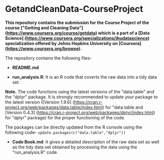 # GetandCleanData-CourseProject
**This repository contains the submission for the Course Project of the course ["Getting and Cleaning Data"] (https://www.coursera.org/course/getdata) which is a part of a [Data Science] (https://www.coursera.org/specializations/jhudatascience) specialization offered by Johns Hopkins University on [Coursera] (https://www.coursera.org/browse).**

The repository contains the following files-

- **README.md**

- **run_analysis.R**: It is an R code that coverts the raw data into a tidy data set.

**Note.** The code functions using the latest versions of the "data.table" and the "dplyr" package. It is strongly recommended to update your package to the latest version ([Version 1.9.6] (https://cran.r-project.org/web/packages/data.table/index.html) for "data.table and [Version 0.4.3] (https://cran.r-project.org/web/packages/dplyr/index.html) for "dplyr" package) for the proper functioning of the code. 

The packages can be directly updated from the R console using the following code-
`update.packages(c("data.table","dplyr"))`

- **Code Book.md**: It gives a detailed description of the raw data set as well as the tidy data set obtained by processing the data using the "run_analysis.R" code. 
